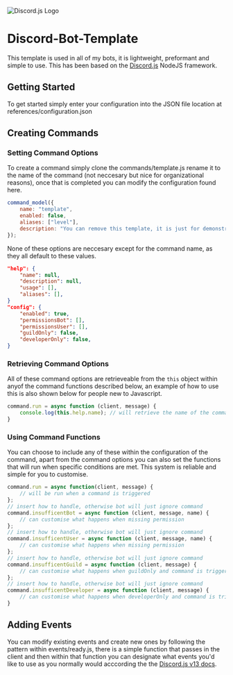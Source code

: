 ![Discord.js Logo](https://cdn.macstudio.pro/uploads/discord.js.svg)
# Discord-Bot-Template
This template is used in all of my bots, it is lightweight, preformant and simple to use. This has been based on the [Discord.js](https://discord.js.org) NodeJS framework.

## Getting Started
To get started simply enter your configuration into the JSON file location at references/configuration.json

## Creating Commands
### Setting Command Options
To create a command simply clone the commands/template.js rename it to the name of the command (not neccesary but nice for organizational reasons), once that is completed you can modify the configuration found here.
```javascript
command_model({
    name: "template",
    enabled: false,
    aliases: ["level"],
    description: "You can remove this template, it is just for demonstration purposes",
});
```
None of these options are neccesary except for the command name, as they all default to these values.
```json
"help": {
    "name": null,
    "description": null,
    "usage": [],
    "aliases": [],
}
"config": {
    "enabled": true,
    "permissionsBot": [],
    "permissionsUser": [],
    "guildOnly": false,
    "developerOnly": false,
}
```
### Retrieving Command Options
All of these command options are retrieveable from the `this` object within anyof the command functions described below, an example of how to use this is also shown below for people new to Javascript.
```javascript
command.run = async function (client, message) {
    console.log(this.help.name); // will retrieve the name of the command from the command options.
}
```
### Using Command Functions
You can choose to include any of these within the configuration of the command, apart from the command options you can also set the functions that will run when specific conditions are met. This system is reliable and simple for you to customise.
```javascript
command.run = async function(client, message) {
    // will be run when a command is triggered
};
// insert how to handle, otherwise bot will just ignore command
command.insufficentBot = async function (client, message, name) {
    // can customise what happens when missing permission
};
// insert how to handle, otherwise bot will just ignore command
command.insufficentUser = async function (client, message, name) {
    // can customise what happens when missing permission
};
// insert how to handle, otherwise bot will just ignore command
command.insufficentGuild = async function (client, message) {
    // can customise what happens when guildOnly and command is triggered not in a guild
};
// insert how to handle, otherwise bot will just ignore command
command.insufficentDeveloper = async function (client, message) {
    // can customise what happens when developerOnly and command is triggered but user is not developer
}
```

## Adding Events
You can modify existing events and create new ones by following the pattern within events/ready.js, there is a simple function that passes in the client and then within that function you can designate what events you'd like to use as you normally would acccording the the [Discord.js v13 docs](https://discord.js.org).
